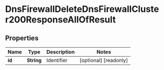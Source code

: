 

# DnsFirewallDeleteDnsFirewallCluster200ResponseAllOfResult


## Properties

| Name | Type | Description | Notes |
|------------ | ------------- | ------------- | -------------|
|**id** | **String** | Identifier |  [optional] [readonly] |



